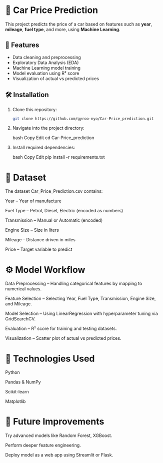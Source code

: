 # 🚗 Car Price Prediction

This project predicts the price of a car based on features such as **year**, **mileage**, **fuel type**, and more, using **Machine Learning**.

## 📌 Features
- Data cleaning and preprocessing  
- Exploratory Data Analysis (EDA)  
- Machine Learning model training  
- Model evaluation using R² score  
- Visualization of actual vs predicted prices  

## 🛠 Installation
1. Clone this repository:
   ```bash
   git clone https://github.com/gyroo-nyo/Car-Price_prediction.git

2. Navigate into the project directory:

   bash
   Copy
   Edit
   cd Car-Price_prediction

3. Install required dependencies:

   bash
   Copy
   Edit
   pip install -r requirements.txt

# 📂 Dataset
The dataset Car_Price_Prediction.csv contains:

Year – Year of manufacture

Fuel Type – Petrol, Diesel, Electric (encoded as numbers)

Transmission – Manual or Automatic (encoded)

Engine Size – Size in liters

Mileage – Distance driven in miles

Price – Target variable to predict

# ⚙️ Model Workflow
Data Preprocessing – Handling categorical features by mapping to numerical values.

Feature Selection – Selecting Year, Fuel Type, Transmission, Engine Size, and Mileage.

Model Selection – Using LinearRegression with hyperparameter tuning via GridSearchCV.

Evaluation – R² score for training and testing datasets.

Visualization – Scatter plot of actual vs predicted prices.




# 🧠 Technologies Used
Python

Pandas & NumPy

Scikit-learn

Matplotlib

# 🚀 Future Improvements
Try advanced models like Random Forest, XGBoost.

Perform deeper feature engineering.

Deploy model as a web app using Streamlit or Flask.